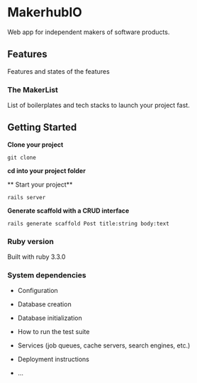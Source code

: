 # MakerhubIO
Web app for independent makers of software products. 

## Features
Features and states of the features

### The MakerList
List of boilerplates and tech stacks to launch your project fast.

## Getting Started

**Clone your project**

```
git clone
```

**cd into your project folder**

** Start your project**
```
rails server
``` 

**Generate scaffold with a CRUD interface**
```
rails generate scaffold Post title:string body:text
```




### Ruby version
Built with ruby 3.3.0

### System dependencies

* Configuration

* Database creation

* Database initialization

* How to run the test suite

* Services (job queues, cache servers, search engines, etc.)

* Deployment instructions

* ...
